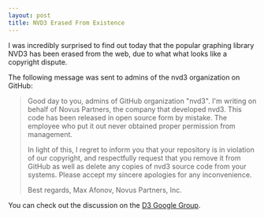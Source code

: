```yaml
---
layout: post
title: NVD3 Erased From Existence
---
```


I was incredibly surprised to find out today that the popular graphing
library NVD3 has been erased from the web, due to what what looks like a
copyright dispute.

The following message was sent to admins of the nvd3 organization on GitHub:

> Good day to you, admins of GitHub organization "nvd3".
> I'm writing on behalf of Novus Partners, the company that developed nvd3.
> This code has been released in open source form by mistake. The employee
> who put it out never obtained proper permission from management.
>
> In light of this, I regret to inform you that your repository is in
> violation of our copyright, and respectfully request that you remove it from
> GitHub as well as delete any copies of nvd3 source code from your systems.
> Please accept my sincere apologies for any inconvenience.
>
> Best regards,
> Max Afonov, Novus Partners, Inc.

You can check out the discussion on the
[D3 Google Group](https://groups.google.com/forum/#!topic/d3-js/lxtnWUUnIxo/discussion).
